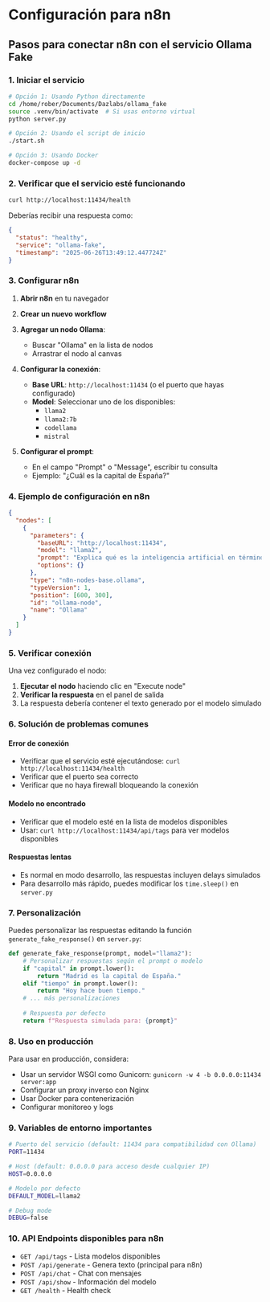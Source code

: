# Configuración para n8n

## Pasos para conectar n8n con el servicio Ollama Fake

### 1. Iniciar el servicio

```bash
# Opción 1: Usando Python directamente
cd /home/rober/Documents/Dazlabs/ollama_fake
source .venv/bin/activate  # Si usas entorno virtual
python server.py

# Opción 2: Usando el script de inicio
./start.sh

# Opción 3: Usando Docker
docker-compose up -d
```

### 2. Verificar que el servicio esté funcionando

```bash
curl http://localhost:11434/health
```

Deberías recibir una respuesta como:
```json
{
  "status": "healthy",
  "service": "ollama-fake",
  "timestamp": "2025-06-26T13:49:12.447724Z"
}
```

### 3. Configurar n8n

1. **Abrir n8n** en tu navegador
2. **Crear un nuevo workflow**
3. **Agregar un nodo Ollama**:
   - Buscar "Ollama" en la lista de nodos
   - Arrastrar el nodo al canvas

4. **Configurar la conexión**:
   - **Base URL**: `http://localhost:11434` (o el puerto que hayas configurado)
   - **Model**: Seleccionar uno de los disponibles:
     - `llama2`
     - `llama2:7b`
     - `codellama`
     - `mistral`

5. **Configurar el prompt**:
   - En el campo "Prompt" o "Message", escribir tu consulta
   - Ejemplo: "¿Cuál es la capital de España?"

### 4. Ejemplo de configuración en n8n

```json
{
  "nodes": [
    {
      "parameters": {
        "baseURL": "http://localhost:11434",
        "model": "llama2",
        "prompt": "Explica qué es la inteligencia artificial en términos simples",
        "options": {}
      },
      "type": "n8n-nodes-base.ollama",
      "typeVersion": 1,
      "position": [600, 300],
      "id": "ollama-node",
      "name": "Ollama"
    }
  ]
}
```

### 5. Verificar conexión

Una vez configurado el nodo:
1. **Ejecutar el nodo** haciendo clic en "Execute node"
2. **Verificar la respuesta** en el panel de salida
3. La respuesta debería contener el texto generado por el modelo simulado

### 6. Solución de problemas comunes

#### Error de conexión
- Verificar que el servicio esté ejecutándose: `curl http://localhost:11434/health`
- Verificar que el puerto sea correcto
- Verificar que no haya firewall bloqueando la conexión

#### Modelo no encontrado
- Verificar que el modelo esté en la lista de modelos disponibles
- Usar: `curl http://localhost:11434/api/tags` para ver modelos disponibles

#### Respuestas lentas
- Es normal en modo desarrollo, las respuestas incluyen delays simulados
- Para desarrollo más rápido, puedes modificar los `time.sleep()` en `server.py`

### 7. Personalización

Puedes personalizar las respuestas editando la función `generate_fake_response()` en `server.py`:

```python
def generate_fake_response(prompt, model="llama2"):
    # Personalizar respuestas según el prompt o modelo
    if "capital" in prompt.lower():
        return "Madrid es la capital de España."
    elif "tiempo" in prompt.lower():
        return "Hoy hace buen tiempo."
    # ... más personalizaciones
    
    # Respuesta por defecto
    return f"Respuesta simulada para: {prompt}"
```

### 8. Uso en producción

Para usar en producción, considera:
- Usar un servidor WSGI como Gunicorn: `gunicorn -w 4 -b 0.0.0.0:11434 server:app`
- Configurar un proxy inverso con Nginx
- Usar Docker para contenerización
- Configurar monitoreo y logs

### 9. Variables de entorno importantes

```bash
# Puerto del servicio (default: 11434 para compatibilidad con Ollama)
PORT=11434

# Host (default: 0.0.0.0 para acceso desde cualquier IP)
HOST=0.0.0.0

# Modelo por defecto
DEFAULT_MODEL=llama2

# Debug mode
DEBUG=false
```

### 10. API Endpoints disponibles para n8n

- `GET /api/tags` - Lista modelos disponibles
- `POST /api/generate` - Genera texto (principal para n8n)
- `POST /api/chat` - Chat con mensajes
- `POST /api/show` - Información del modelo
- `GET /health` - Health check
